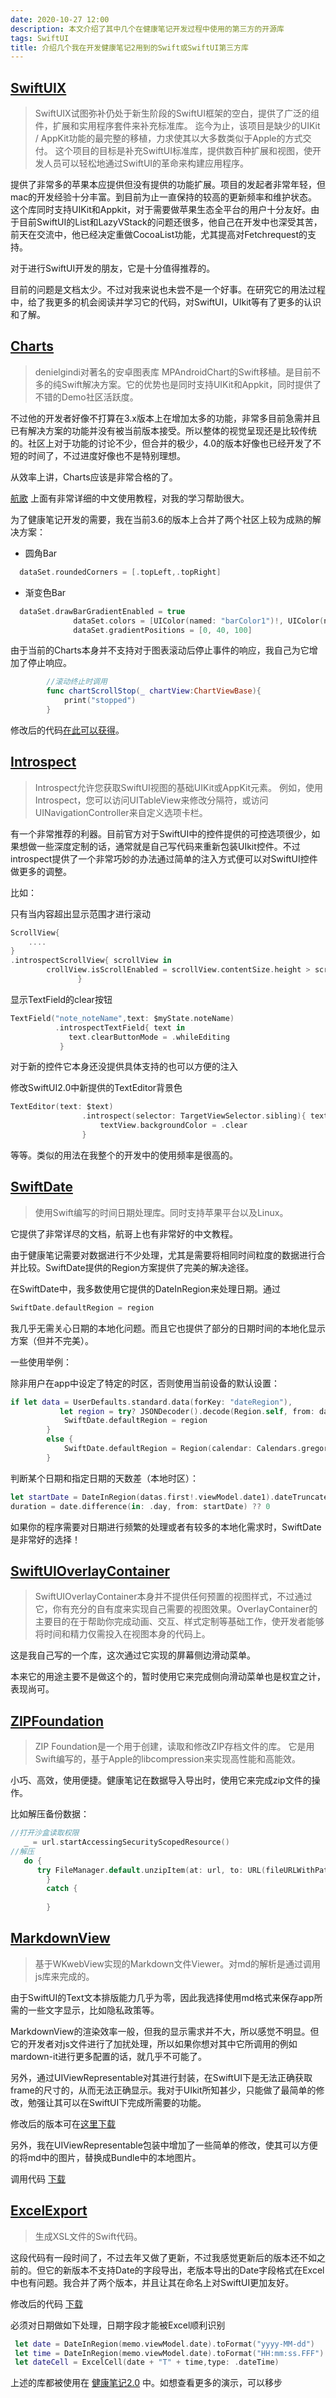 ```yaml
---
date: 2020-10-27 12:00
description: 本文介绍了其中几个在健康笔记开发过程中使用的第三方的开源库
tags: SwiftUI
title: 介绍几个我在开发健康笔记2用到的Swift或SwiftUI第三方库
---
```



## [SwiftUIX](https://github.com/SwiftUIX/SwiftUIX) ##

> SwiftUIX试图弥补仍处于新生阶段的SwiftUI框架的空白，提供了广泛的组件，扩展和实用程序套件来补充标准库。 迄今为止，该项目是缺少的UIKit / AppKit功能的最完整的移植，力求使其以大多数类似于Apple的方式交付。
> 这个项目的目标是补充SwiftUI标准库，提供数百种扩展和视图，使开发人员可以轻松地通过SwiftUI的革命来构建应用程序。

提供了非常多的苹果本应提供但没有提供的功能扩展。项目的发起者非常年轻，但mac的开发经验十分丰富。到目前为止一直保持的较高的更新频率和维护状态。这个库同时支持UIKit和Appkit，对于需要做苹果生态全平台的用户十分友好。由于目前SwiftUI的List和LazyVStack的问题还很多，他自己在开发中也深受其苦，前天在交流中，他已经决定重做CocoaList功能，尤其提高对Fetchrequest的支持。

对于进行SwiftUI开发的朋友，它是十分值得推荐的。

目前的问题是文档太少。不过对我来说也未尝不是一个好事。在研究它的用法过程中，给了我更多的机会阅读并学习它的代码，对SwiftUI，UIkit等有了更多的认识和了解。

## [Charts](https://github.com/danielgindi/Charts) ##

> denielgindi对著名的安卓图表库 MPAndroidChart的Swift移植。是目前不多的纯Swift解决方案。它的优势也是同时支持UIKit和Appkit，同时提供了不错的Demo社区活跃度。

不过他的开发者好像不打算在3.x版本上在增加太多的功能，非常多目前急需并且已有解决方案的功能并没有被当前版本接受。所以整体的视觉呈现还是比较传统的。社区上对于功能的讨论不少，但合并的极少，4.0的版本好像也已经开发了不短的时间了，不过进度好像也不是特别理想。

从效率上讲，Charts应该是非常合格的了。

[航歌](https://www.hangge.com) 上面有非常详细的中文使用教程，对我的学习帮助很大。

为了健康笔记开发的需要，我在当前3.6的版本上合并了两个社区上较为成熟的解决方案：

* 圆角Bar

```swift
  dataSet.roundedCorners = [.topLeft,.topRight]
```

* 渐变色Bar

```swift
  dataSet.drawBarGradientEnabled = true
              dataSet.colors = [UIColor(named: "barColor1")!, UIColor(named: "barColor1")!, UIColor(named: "barColor2")!]
              dataSet.gradientPositions = [0, 40, 100]
```

由于当前的Charts本身并不支持对于图表滚动后停止事件的响应，我自己为它增加了停止响应。

```swift
        //滚动终止时调用
        func chartScrollStop(_ chartView:ChartViewBase){
            print("stopped")
        }
```

修改后的代码[在此可以获得](https://github.com/fatbobman/Charts)。

## [Introspect](https://github.com/siteline/SwiftUI-Introspect) ##

> Introspect允许您获取SwiftUI视图的基础UIKit或AppKit元素。
> 例如，使用Introspect，您可以访问UITableView来修改分隔符，或访问UINavigationController来自定义选项卡栏。

有一个非常推荐的利器。目前官方对于SwiftUI中的控件提供的可控选项很少，如果想做一些深度定制的话，通常就是自己写代码来重新包装UIkit控件。不过introspect提供了一个非常巧妙的办法通过简单的注入方式便可以对SwiftUI控件做更多的调整。

比如：

只有当内容超出显示范围才进行滚动

```swift
ScrollView{
    ....
}
.introspectScrollView{ scrollView in
        crollView.isScrollEnabled = scrollView.contentSize.height > scrollView.frame.height
               }
```

显示TextField的clear按钮

```swift
TextField("note_noteName",text: $myState.noteName)
          .introspectTextField{ text in
             text.clearButtonMode = .whileEditing
           }
```

对于新的控件它本身还没提供具体支持的也可以方便的注入

修改SwiftUI2.0中新提供的TextEditor背景色

```swift
TextEditor(text: $text)
                .introspect(selector: TargetViewSelector.sibling){ textView in
                    textView.backgroundColor = .clear
                }
```

等等。类似的用法在我整个的开发中的使用频率是很高的。

## [SwiftDate](https://github.com/malcommac/SwiftDate) ##

> 使用Swift编写的时间日期处理库。同时支持苹果平台以及Linux。

它提供了非常详尽的文档，航哥上也有非常好的中文教程。

由于健康笔记需要对数据进行不少处理，尤其是需要将相同时间粒度的数据进行合并比较。SwiftDate提供的Region方案提供了完美的解决途径。

在SwiftDate中，我多数使用它提供的DateInRegion来处理日期。通过

```swift
SwiftDate.defaultRegion = region
```

我几乎无需关心日期的本地化问题。而且它也提供了部分的日期时间的本地化显示方案（但并不完美）。

一些使用举例：

除非用户在app中设定了特定的时区，否则使用当前设备的默认设置：

```swift
if let data = UserDefaults.standard.data(forKey: "dateRegion"),
           let region = try? JSONDecoder().decode(Region.self, from: data) {
            SwiftDate.defaultRegion = region
        }
        else {
            SwiftDate.defaultRegion = Region(calendar: Calendars.gregorian, zone: Zones.current, locale: Locales.current)
        }
```

判断某个日期和指定日期的天数差（本地时区）：

```swift
let startDate = DateInRegion(datas.first!.viewModel.date1).dateTruncated(at: [.hour,.minute,.second])!
duration = date.difference(in: .day, from: startDate) ?? 0
```

如果你的程序需要对日期进行频繁的处理或者有较多的本地化需求时，SwiftDate是非常好的选择！

## [SwiftUIOverlayContainer](https://github.com/fatbobman/SwiftUIOverlayContainer) ##

> SwiftUIOverlayContainer本身并不提供任何预置的视图样式，不过通过它，你有充分的自有度来实现自己需要的视图效果。OverlayContainer的主要目的在于帮助你完成动画、交互、样式定制等基础工作，使开发者能够将时间和精力仅需投入在视图本身的代码上。

这是我自己写的一个库，这次通过它实现的屏幕侧边滑动菜单。

本来它的用途主要不是做这个的，暂时使用它来完成侧向滑动菜单也是权宜之计，表现尚可。

## [ZIPFoundation](https://github.com/weichsel/ZIPFoundation) ##

> ZIP Foundation是一个用于创建，读取和修改ZIP存档文件的库。
> 它是用Swift编写的，基于Apple的libcompression来实现高性能和高能效。

小巧、高效，使用便捷。健康笔记在数据导入导出时，使用它来完成zip文件的操作。

比如解压备份数据：

```swift
//打开沙盒读取权限
   _ = url.startAccessingSecurityScopedResource() 
//解压
   do {
      try FileManager.default.unzipItem(at: url, to: URL(fileURLWithPath: NSTemporaryDirectory()))
        }
        catch {
          
        }
```

## [MarkdownView](https://github.com/keitaoouchi/MarkdownView) ##

> 基于WKwebView实现的Markdown文件Viewer。对md的解析是通过调用js库来完成的。

由于SwiftUI的Text文本排版能力几乎为零，因此我选择使用md格式来保存app所需的一些文字显示，比如隐私政策等。

MarkdownView的渲染效率一般，但我的显示需求并不大，所以感觉不明显。但它的开发者对js文件进行了加扰处理，所以如果你想对其中它所调用的例如mardown-it进行更多配置的话，就几乎不可能了。

另外，通过UIViewRepresentable对其进行封装，在SwiftUI下是无法正确获取frame的尺寸的，从而无法正确显示。我对于UIkit所知甚少，只能做了最简单的修改，勉强让其可以在SwiftUI下完成所需要的功能。

修改后的版本可在[这里下载](https://github.com/fatbobman/MarkdownView)

另外，我在UIViewRepresentable包装中增加了一些简单的修改，使其可以方便的将md中的图片，替换成Bundle中的本地图片。

调用代码 [下载](https://github.com/fatbobman/ShareCode/blob/main/MarkDownView.swift)

## [ExcelExport](https://github.com/avielg/ExcelExport/blob/master/Sources/ExcelExport/ExcelExport.swift) ##

> 生成XSL文件的Swift代码。

这段代码有一段时间了，不过去年又做了更新，不过我感觉更新后的版本还不如之前的。但它的新版本不支持Date的字段导出，老版本导出的Date字段格式在Excel中也有问题。我合并了两个版本，并且让其在命名上对SwiftUI更加友好。

修改后的代码 [下载](https://github.com/fatbobman/ShareCode/blob/main/ExcelExport)

必须对日期做如下处理，日期字段才能被Excel顺利识别

```swift
 let date = DateInRegion(memo.viewModel.date).toFormat("yyyy-MM-dd")
 let time = DateInRegion(memo.viewModel.date).toFormat("HH:mm:ss.FFF")
 let dateCell = ExcelCell(date + "T" + time,type: .dateTime)
```

上述的库都被使用在 [健康笔记2.0](https://apps.apple.com/us/app/health-notes-2/id1534513553) 中。如想查看更多的演示，可以移步
